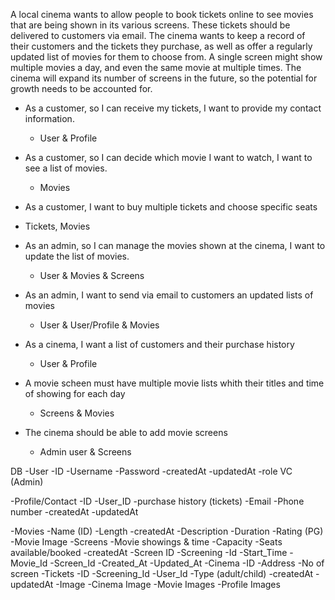 A local cinema wants to allow people to book tickets online to see movies that are being shown in its various screens. These tickets should be delivered to customers via email. The cinema wants to keep a record of their customers and the tickets they purchase, as well as offer a regularly updated list of movies for them to choose from. A single screen might show multiple movies a day, and even the same movie at multiple times. The cinema will expand its number of screens in the future, so the potential for growth needs to be accounted for.


- As a customer, so I can receive my tickets, I want to provide my contact information.
  - User & Profile
- As a customer, so I can decide which movie I want to watch, I want to see a list of movies.
  - Movies
- As a customer, I want to buy multiple tickets and choose specific seats
- Tickets, Movies
  
- As an admin, so I can manage the movies shown at the cinema, I want to update the list of movies.
  - User & Movies & Screens
- As an admin, I want to send via email to customers an updated lists of movies
  - User & User/Profile & Movies
- As a cinema, I want a list of customers and their purchase history
  - User & Profile
- A movie scheen must have multiple movie lists whith their titles and time of showing for each day
  - Screens & Movies
- The cinema should be able to add movie screens
  - Admin user & Screens

DB
-User
    -ID
    -Username
    -Password
    -createdAt
    -updatedAt
    -role VC (Admin)

-Profile/Contact
    -ID
    -User_ID
    -purchase history (tickets)
    -Email
    -Phone number
    -createdAt
    -updatedAt

-Movies
    -Name (ID)
    -Length
    -createdAt
    -Description
    -Duration
    -Rating (PG)
    -Movie Image
-Screens
    -Movie showings & time
    -Capacity
    -Seats available/booked
    -createdAt
    -Screen ID
-Screening
    -Id
    -Start_Time
    -Movie_Id
    -Screen_Id
    -Created_At
    -Updated_At
-Cinema
    -ID
    -Address
    -No of screen
-Tickets
    -ID
    -Screening_Id
    -User_Id
    -Type (adult/child)
    -createdAt
    -updatedAt
-Image
    -Cinema Image
    -Movie Images
    -Profile Images
